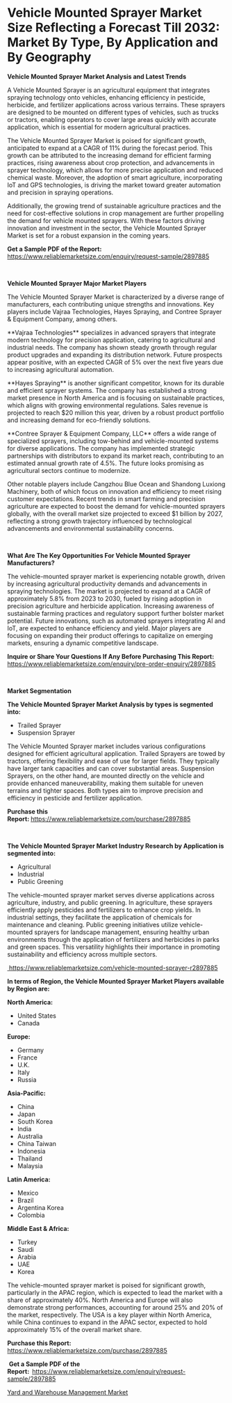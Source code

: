 <p><h1>Vehicle Mounted Sprayer Market Size Reflecting a Forecast Till 2032: Market By Type, By Application and By Geography</h1></p><p><strong>Vehicle Mounted Sprayer Market Analysis and Latest Trends</strong></p>
<p><p>A Vehicle Mounted Sprayer is an agricultural equipment that integrates spraying technology onto vehicles, enhancing efficiency in pesticide, herbicide, and fertilizer applications across various terrains. These sprayers are designed to be mounted on different types of vehicles, such as trucks or tractors, enabling operators to cover large areas quickly with accurate application, which is essential for modern agricultural practices.</p><p>The Vehicle Mounted Sprayer Market is poised for significant growth, anticipated to expand at a CAGR of 11% during the forecast period. This growth can be attributed to the increasing demand for efficient farming practices, rising awareness about crop protection, and advancements in sprayer technology, which allows for more precise application and reduced chemical waste. Moreover, the adoption of smart agriculture, incorporating IoT and GPS technologies, is driving the market toward greater automation and precision in spraying operations. </p><p>Additionally, the growing trend of sustainable agriculture practices and the need for cost-effective solutions in crop management are further propelling the demand for vehicle mounted sprayers. With these factors driving innovation and investment in the sector, the Vehicle Mounted Sprayer Market is set for a robust expansion in the coming years.</p></p>
<p><strong>Get a Sample PDF of the Report:&nbsp;</strong> <a href="https://www.reliablemarketsize.com/enquiry/request-sample/2897885?utm_campaign=2803&utm_medium=2&utm_source=Github&utm_content=ia&utm_term=15032025&utm_id=vehicle-mounted-sprayer">https://www.reliablemarketsize.com/enquiry/request-sample/2897885</a></p>
<p>&nbsp;</p>
<p><strong>Vehicle Mounted Sprayer Major Market Players</strong></p>
<p><p>The Vehicle Mounted Sprayer Market is characterized by a diverse range of manufacturers, each contributing unique strengths and innovations. Key players include Vajraa Technologies, Hayes Spraying, and Contree Sprayer & Equipment Company, among others.</p><p>**Vajraa Technologies** specializes in advanced sprayers that integrate modern technology for precision application, catering to agricultural and industrial needs. The company has shown steady growth through regular product upgrades and expanding its distribution network. Future prospects appear positive, with an expected CAGR of 5% over the next five years due to increasing agricultural automation.</p><p>**Hayes Spraying** is another significant competitor, known for its durable and efficient sprayer systems. The company has established a strong market presence in North America and is focusing on sustainable practices, which aligns with growing environmental regulations. Sales revenue is projected to reach $20 million this year, driven by a robust product portfolio and increasing demand for eco-friendly solutions.</p><p>**Contree Sprayer & Equipment Company, LLC** offers a wide range of specialized sprayers, including tow-behind and vehicle-mounted systems for diverse applications. The company has implemented strategic partnerships with distributors to expand its market reach, contributing to an estimated annual growth rate of 4.5%. The future looks promising as agricultural sectors continue to modernize.</p><p>Other notable players include Cangzhou Blue Ocean and Shandong Luxiong Machinery, both of which focus on innovation and efficiency to meet rising customer expectations. Recent trends in smart farming and precision agriculture are expected to boost the demand for vehicle-mounted sprayers globally, with the overall market size projected to exceed $1 billion by 2027, reflecting a strong growth trajectory influenced by technological advancements and environmental sustainability concerns.</p></p>
<p>&nbsp;</p>
<p><strong>What Are The Key Opportunities For Vehicle Mounted Sprayer Manufacturers?</strong></p>
<p><p>The vehicle-mounted sprayer market is experiencing notable growth, driven by increasing agricultural productivity demands and advancements in spraying technologies. The market is projected to expand at a CAGR of approximately 5.8% from 2023 to 2030, fueled by rising adoption in precision agriculture and herbicide application. Increasing awareness of sustainable farming practices and regulatory support further bolster market potential. Future innovations, such as automated sprayers integrating AI and IoT, are expected to enhance efficiency and yield. Major players are focusing on expanding their product offerings to capitalize on emerging markets, ensuring a dynamic competitive landscape.</p></p>
<p><strong>Inquire or Share Your Questions If Any Before Purchasing This Report:</strong> <a href="https://www.reliablemarketsize.com/enquiry/pre-order-enquiry/2897885?utm_campaign=2803&utm_medium=2&utm_source=Github&utm_content=ia&utm_term=15032025&utm_id=vehicle-mounted-sprayer">https://www.reliablemarketsize.com/enquiry/pre-order-enquiry/2897885</a></p>
<p>&nbsp;</p>
<p><strong>Market Segmentation</strong></p>
<p><strong>The Vehicle Mounted Sprayer Market Analysis by types is segmented into:</strong></p>
<p><ul><li>Trailed Sprayer</li><li>Suspension Sprayer</li></ul></p>
<p><p>The Vehicle Mounted Sprayer market includes various configurations designed for efficient agricultural application. Trailed Sprayers are towed by tractors, offering flexibility and ease of use for larger fields. They typically have larger tank capacities and can cover substantial areas. Suspension Sprayers, on the other hand, are mounted directly on the vehicle and provide enhanced maneuverability, making them suitable for uneven terrains and tighter spaces. Both types aim to improve precision and efficiency in pesticide and fertilizer application.</p></p>
<p><strong>Purchase this Report:&nbsp;</strong><a href="https://www.reliablemarketsize.com/purchase/2897885?utm_campaign=2803&utm_medium=2&utm_source=Github&utm_content=ia&utm_term=15032025&utm_id=vehicle-mounted-sprayer">https://www.reliablemarketsize.com/purchase/2897885</a></p>
<p>&nbsp;</p>
<p><strong>The Vehicle Mounted Sprayer Market Industry Research by Application is segmented into:</strong></p>
<p><ul><li>Agricultural</li><li>Industrial</li><li>Public Greening</li></ul></p>
<p><p>The vehicle-mounted sprayer market serves diverse applications across agriculture, industry, and public greening. In agriculture, these sprayers efficiently apply pesticides and fertilizers to enhance crop yields. In industrial settings, they facilitate the application of chemicals for maintenance and cleaning. Public greening initiatives utilize vehicle-mounted sprayers for landscape management, ensuring healthy urban environments through the application of fertilizers and herbicides in parks and green spaces. This versatility highlights their importance in promoting sustainability and efficiency across multiple sectors.</p></p>
<p><a href="https://www.reliablemarketsize.com/vehicle-mounted-sprayer-r2897885?utm_campaign=2803&utm_medium=2&utm_source=Github&utm_content=ia&utm_term=15032025&utm_id=vehicle-mounted-sprayer">&nbsp;https://www.reliablemarketsize.com/vehicle-mounted-sprayer-r2897885</a></p>
<p><strong>In terms of Region, the Vehicle Mounted Sprayer Market Players available by Region are:</strong></p>
<p>
    <p> <strong> North America: </strong>
        <ul>
            <li>United States</li>
            <li>Canada</li>
        </ul>
        </p> 
    <p> <strong> Europe: </strong>
        <ul>
            <li>Germany</li>
            <li>France</li>
            <li>U.K.</li>
            <li>Italy</li>
            <li>Russia</li>
        </ul>
        </p> 
    <p> <strong> Asia-Pacific: </strong>
        <ul>
            <li>China</li>
            <li>Japan</li>
            <li>South Korea</li>
            <li>India</li>
            <li>Australia</li>
            <li>China Taiwan</li>
            <li>Indonesia</li>
            <li>Thailand</li>
            <li>Malaysia</li>
        </ul>
        </p> 
    <p> <strong> Latin America: </strong>
        <ul>
            <li>Mexico</li>
            <li>Brazil</li>
            <li>Argentina Korea</li>
            <li>Colombia</li>
        </ul>
        </p> 
    <p> <strong> Middle East & Africa: </strong>
        <ul>
            <li>Turkey</li>
            <li>Saudi</li>
            <li>Arabia</li>
            <li>UAE</li>
            <li>Korea</li>
        </ul>
    </p>
    </p>
<p><p>The vehicle-mounted sprayer market is poised for significant growth, particularly in the APAC region, which is expected to lead the market with a share of approximately 40%. North America and Europe will also demonstrate strong performances, accounting for around 25% and 20% of the market, respectively. The USA is a key player within North America, while China continues to expand in the APAC sector, expected to hold approximately 15% of the overall market share.</p></p>
<p><strong>Purchase this Report: </strong><a href="https://www.reliablemarketsize.com/purchase/2897885?utm_campaign=2803&utm_medium=2&utm_source=Github&utm_content=ia&utm_term=15032025&utm_id=vehicle-mounted-sprayer">https://www.reliablemarketsize.com/purchase/2897885</a></p>
<p>&nbsp;<strong>Get a Sample PDF of the Report:&nbsp;&nbsp;</strong><a href="https://www.reliablemarketsize.com/enquiry/request-sample/2897885?utm_campaign=2803&utm_medium=2&utm_source=Github&utm_content=ia&utm_term=15032025&utm_id=vehicle-mounted-sprayer">https://www.reliablemarketsize.com/enquiry/request-sample/2897885</a></p>
<p><strong></strong></p>
<p><p><a href="https://github.com/arvelm4nthig/Market-Research-Report-List-1/blob/main/yard-and-warehouse-management-market.md?utm_campaign=2803&utm_medium=2&utm_source=Github&utm_content=ia&utm_term=15032025&utm_id=vehicle-mounted-sprayer">Yard and Warehouse Management Market</a></p></p>